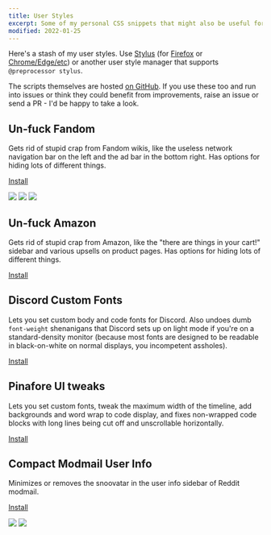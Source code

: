 ```yaml
---
title: User Styles
excerpt: Some of my personal CSS snippets that might also be useful for others
modified: 2022-01-25
---
```


Here's a stash of my user styles. Use [Stylus][stylus] (for [Firefox][stylus-firefox] or [Chrome/Edge/etc][stylus-chrome]) or another user style manager that supports `@preprocessor stylus`.

The scripts themselves are hosted [on GitHub][repo]. If you use these too and run into issues or think they could benefit from improvements, raise an issue or send a PR - I'd be happy to take a look.

[stylus]: https://add0n.com/stylus.html
[stylus-firefox]: https://addons.mozilla.org/en-GB/firefox/addon/styl-us/
[stylus-chrome]: https://chrome.google.com/webstore/detail/stylus/clngdbkpkpeebahjckkjfobafhncgmne
[repo]: https://github.com/eritbh/userstyles

## Un-fuck Fandom

Gets rid of stupid crap from Fandom wikis, like the useless network navigation bar on the left and the ad bar in the bottom right. Has options for hiding lots of different things.

<a class="button userstyle-install" href="https://raw.githubusercontent.com/eritbh/userstyles/main/un-fuck-fandom.user.css">Install</a>

<div class="content-block">
	<div class="images">
		<a href="https://i.eritbh.me/3TJQdSMyLLt13.png"><img src="https://i.eritbh.me/3TJQdSMyLLt13.png"></a>
		<a href="https://i.eritbh.me/B6L3zFGAh8a15.png"><img src="https://i.eritbh.me/B6L3zFGAh8a15.png"></a>
		<a href="https://i.eritbh.me/Hq2ChidPepN18.png"><img src="https://i.eritbh.me/Hq2ChidPepN18.png"></a>
	</div>
</div>

## Un-fuck Amazon

Gets rid of stupid crap from Amazon, like the "there are things in your cart!" sidebar and various upsells on product pages. Has options for hiding lots of different things.

<a class="button userstyle-install" href="https://raw.githubusercontent.com/eritbh/userstyles/main/un-fuck-amazon.user.css">Install</a>

## Discord Custom Fonts

Lets you set custom body and code fonts for Discord. Also undoes dumb `font-weight` shenanigans that Discord sets up on light mode if you're on a standard-density monitor (because most fonts are designed to be readable in black-on-white on normal displays, you incompetent assholes).

<a class="button userstyle-install" href="https://raw.githubusercontent.com/eritbh/userstyles/main/discord-fonts.user.css">Install</a>

## Pinafore UI tweaks

Lets you set custom fonts, tweak the maximum width of the timeline, add backgrounds and word wrap to code display, and fixes non-wrapped code blocks with long lines being cut off and unscrollable horizontally.

<a class="button userstyle-install" href="https://raw.githubusercontent.com/eritbh/userstyles/main/pinafore-customization.user.css">Install</a>

## Compact Modmail User Info

Minimizes or removes the snoovatar in the user info sidebar of Reddit modmail.

<a class="button userstyle-install" href="https://raw.githubusercontent.com/eritbh/userstyles/main/compact-modmail-user-info.user.css">Install</a>

<div class="content-block">
	<div class="images">
		<a href="https://i.eritbh.me/brSuVkLigyyo3.png"><img src="https://i.eritbh.me/brSuVkLigyyo3.png"></a>
		<a href="https://i.eritbh.me/6XZsP239pJdo4.png"><img src="https://i.eritbh.me/6XZsP239pJdo4.png"></a>
	</div>
</div>

<script>
	document.addEventListener('readystatechange', function () {
		if (document.readyState != 'complete') {
			return;
		}

		const versionRegex = /==UserStyle==[\s\S]*@version\s+([^\n]+)[\s\S]*==\/UserStyle==/;
		for (const button of document.querySelectorAll('.userstyle-install')) {
			fetch(button.href)
				.then(response => response.text())
				.then(body => {
					let match = body.match(versionRegex);
					if (!match) {
						return;
					}

					let smallEl = document.createElement('small');
					smallEl.textContent = `v${match[1]}`;
					button.append(' ', smallEl);
				})
				.catch(error => {
					console.error(error);
				});
		}
	})
</script>
